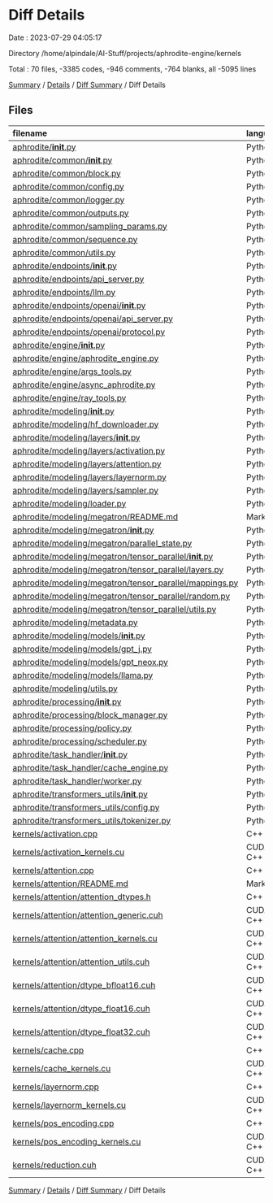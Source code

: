 # Diff Details

Date : 2023-07-29 04:05:17

Directory /home/alpindale/AI-Stuff/projects/aphrodite-engine/kernels

Total : 70 files,  -3385 codes, -946 comments, -764 blanks, all -5095 lines

[Summary](results.md) / [Details](details.md) / [Diff Summary](diff.md) / Diff Details

## Files
| filename | language | code | comment | blank | total |
| :--- | :--- | ---: | ---: | ---: | ---: |
| [aphrodite/__init__.py](/aphrodite/__init__.py) | Python | -19 | 0 | -3 | -22 |
| [aphrodite/common/__init__.py](/aphrodite/common/__init__.py) | Python | 0 | 0 | -1 | -1 |
| [aphrodite/common/block.py](/aphrodite/common/block.py) | Python | -44 | -7 | -17 | -68 |
| [aphrodite/common/config.py](/aphrodite/common/config.py) | Python | -171 | -51 | -33 | -255 |
| [aphrodite/common/logger.py](/aphrodite/common/logger.py) | Python | -29 | -9 | -15 | -53 |
| [aphrodite/common/outputs.py](/aphrodite/common/outputs.py) | Python | -72 | -23 | -14 | -109 |
| [aphrodite/common/sampling_params.py](/aphrodite/common/sampling_params.py) | Python | -97 | -37 | -10 | -144 |
| [aphrodite/common/sequence.py](/aphrodite/common/sequence.py) | Python | -199 | -50 | -48 | -297 |
| [aphrodite/common/utils.py](/aphrodite/common/utils.py) | Python | -26 | -3 | -10 | -39 |
| [aphrodite/endpoints/__init__.py](/aphrodite/endpoints/__init__.py) | Python | 0 | 0 | -1 | -1 |
| [aphrodite/endpoints/api_server.py](/aphrodite/endpoints/api_server.py) | Python | -58 | -8 | -13 | -79 |
| [aphrodite/endpoints/llm.py](/aphrodite/endpoints/llm.py) | Python | -96 | -48 | -13 | -157 |
| [aphrodite/endpoints/openai/__init__.py](/aphrodite/endpoints/openai/__init__.py) | Python | 0 | 0 | -1 | -1 |
| [aphrodite/endpoints/openai/api_server.py](/aphrodite/endpoints/openai/api_server.py) | Python | -465 | -55 | -74 | -594 |
| [aphrodite/endpoints/openai/protocol.py](/aphrodite/endpoints/openai/protocol.py) | Python | -130 | -1 | -30 | -161 |
| [aphrodite/engine/__init__.py](/aphrodite/engine/__init__.py) | Python | 0 | 0 | -1 | -1 |
| [aphrodite/engine/aphrodite_engine.py](/aphrodite/engine/aphrodite_engine.py) | Python | -250 | -62 | -50 | -362 |
| [aphrodite/engine/args_tools.py](/aphrodite/engine/args_tools.py) | Python | -88 | -5 | -12 | -105 |
| [aphrodite/engine/async_aphrodite.py](/aphrodite/engine/async_aphrodite.py) | Python | -135 | -45 | -29 | -209 |
| [aphrodite/engine/ray_tools.py](/aphrodite/engine/ray_tools.py) | Python | -62 | -21 | -14 | -97 |
| [aphrodite/modeling/__init__.py](/aphrodite/modeling/__init__.py) | Python | -8 | 0 | -1 | -9 |
| [aphrodite/modeling/hf_downloader.py](/aphrodite/modeling/hf_downloader.py) | Python | -94 | -13 | -16 | -123 |
| [aphrodite/modeling/layers/__init__.py](/aphrodite/modeling/layers/__init__.py) | Python | 0 | 0 | -1 | -1 |
| [aphrodite/modeling/layers/activation.py](/aphrodite/modeling/layers/activation.py) | Python | -27 | -11 | -7 | -45 |
| [aphrodite/modeling/layers/attention.py](/aphrodite/modeling/layers/attention.py) | Python | -250 | -132 | -35 | -417 |
| [aphrodite/modeling/layers/layernorm.py](/aphrodite/modeling/layers/layernorm.py) | Python | -21 | -6 | -4 | -31 |
| [aphrodite/modeling/layers/sampler.py](/aphrodite/modeling/layers/sampler.py) | Python | -306 | -42 | -56 | -404 |
| [aphrodite/modeling/loader.py](/aphrodite/modeling/loader.py) | Python | -35 | -2 | -5 | -42 |
| [aphrodite/modeling/megatron/README.md](/aphrodite/modeling/megatron/README.md) | Markdown | -1 | 0 | 0 | -1 |
| [aphrodite/modeling/megatron/__init__.py](/aphrodite/modeling/megatron/__init__.py) | Python | -6 | 0 | -2 | -8 |
| [aphrodite/modeling/megatron/parallel_state.py](/aphrodite/modeling/megatron/parallel_state.py) | Python | -369 | -100 | -103 | -572 |
| [aphrodite/modeling/megatron/tensor_parallel/__init__.py](/aphrodite/modeling/megatron/tensor_parallel/__init__.py) | Python | -40 | -5 | -5 | -50 |
| [aphrodite/modeling/megatron/tensor_parallel/layers.py](/aphrodite/modeling/megatron/tensor_parallel/layers.py) | Python | -265 | -135 | -50 | -450 |
| [aphrodite/modeling/megatron/tensor_parallel/mappings.py](/aphrodite/modeling/megatron/tensor_parallel/mappings.py) | Python | -156 | -38 | -89 | -283 |
| [aphrodite/modeling/megatron/tensor_parallel/random.py](/aphrodite/modeling/megatron/tensor_parallel/random.py) | Python | -73 | -67 | -26 | -166 |
| [aphrodite/modeling/megatron/tensor_parallel/utils.py](/aphrodite/modeling/megatron/tensor_parallel/utils.py) | Python | -34 | -26 | -12 | -72 |
| [aphrodite/modeling/metadata.py](/aphrodite/modeling/metadata.py) | Python | -46 | -13 | -6 | -65 |
| [aphrodite/modeling/models/__init__.py](/aphrodite/modeling/models/__init__.py) | Python | -8 | 0 | -1 | -9 |
| [aphrodite/modeling/models/gpt_j.py](/aphrodite/modeling/models/gpt_j.py) | Python | -197 | -22 | -31 | -250 |
| [aphrodite/modeling/models/gpt_neox.py](/aphrodite/modeling/models/gpt_neox.py) | Python | -202 | -6 | -30 | -238 |
| [aphrodite/modeling/models/llama.py](/aphrodite/modeling/models/llama.py) | Python | -261 | -25 | -35 | -321 |
| [aphrodite/modeling/utils.py](/aphrodite/modeling/utils.py) | Python | -13 | -1 | -3 | -17 |
| [aphrodite/processing/__init__.py](/aphrodite/processing/__init__.py) | Python | 0 | 0 | -1 | -1 |
| [aphrodite/processing/block_manager.py](/aphrodite/processing/block_manager.py) | Python | -175 | -21 | -36 | -232 |
| [aphrodite/processing/policy.py](/aphrodite/processing/policy.py) | Python | -33 | 0 | -9 | -42 |
| [aphrodite/processing/scheduler.py](/aphrodite/processing/scheduler.py) | Python | -316 | -60 | -51 | -427 |
| [aphrodite/task_handler/__init__.py](/aphrodite/task_handler/__init__.py) | Python | 0 | 0 | -1 | -1 |
| [aphrodite/task_handler/cache_engine.py](/aphrodite/task_handler/cache_engine.py) | Python | -122 | -9 | -24 | -155 |
| [aphrodite/task_handler/worker.py](/aphrodite/task_handler/worker.py) | Python | -251 | -17 | -51 | -319 |
| [aphrodite/transformers_utils/__init__.py](/aphrodite/transformers_utils/__init__.py) | Python | 0 | 0 | -1 | -1 |
| [aphrodite/transformers_utils/config.py](/aphrodite/transformers_utils/config.py) | Python | -17 | 0 | -1 | -18 |
| [aphrodite/transformers_utils/tokenizer.py](/aphrodite/transformers_utils/tokenizer.py) | Python | -85 | -21 | -12 | -118 |
| [kernels/activation.cpp](/kernels/activation.cpp) | C++ | 10 | 0 | 3 | 13 |
| [kernels/activation_kernels.cu](/kernels/activation_kernels.cu) | CUDA C++ | 41 | 1 | 7 | 49 |
| [kernels/attention.cpp](/kernels/attention.cpp) | C++ | 20 | 0 | 3 | 23 |
| [kernels/attention/README.md](/kernels/attention/README.md) | Markdown | 11 | 0 | 4 | 15 |
| [kernels/attention/attention_dtypes.h](/kernels/attention/attention_dtypes.h) | C++ | 5 | 0 | 2 | 7 |
| [kernels/attention/attention_generic.cuh](/kernels/attention/attention_generic.cuh) | CUDA C++ | 33 | 21 | 12 | 66 |
| [kernels/attention/attention_kernels.cu](/kernels/attention/attention_kernels.cu) | CUDA C++ | 364 | 90 | 51 | 505 |
| [kernels/attention/attention_utils.cuh](/kernels/attention/attention_utils.cuh) | CUDA C++ | 28 | 21 | 8 | 57 |
| [kernels/attention/dtype_bfloat16.cuh](/kernels/attention/dtype_bfloat16.cuh) | CUDA C++ | 344 | 28 | 53 | 425 |
| [kernels/attention/dtype_float16.cuh](/kernels/attention/dtype_float16.cuh) | CUDA C++ | 357 | 29 | 60 | 446 |
| [kernels/attention/dtype_float32.cuh](/kernels/attention/dtype_float32.cuh) | CUDA C++ | 200 | 29 | 41 | 270 |
| [kernels/cache.cpp](/kernels/cache.cpp) | C++ | 41 | 0 | 7 | 48 |
| [kernels/cache_kernels.cu](/kernels/cache_kernels.cu) | CUDA C++ | 335 | 9 | 43 | 387 |
| [kernels/layernorm.cpp](/kernels/layernorm.cpp) | C++ | 12 | 0 | 3 | 15 |
| [kernels/layernorm_kernels.cu](/kernels/layernorm_kernels.cu) | CUDA C++ | 54 | 1 | 9 | 64 |
| [kernels/pos_encoding.cpp](/kernels/pos_encoding.cpp) | C++ | 13 | 0 | 3 | 16 |
| [kernels/pos_encoding_kernels.cu](/kernels/pos_encoding_kernels.cu) | CUDA C++ | 76 | 1 | 12 | 89 |
| [kernels/reduction.cuh](/kernels/reduction.cuh) | CUDA C++ | 23 | 21 | 9 | 53 |

[Summary](results.md) / [Details](details.md) / [Diff Summary](diff.md) / Diff Details